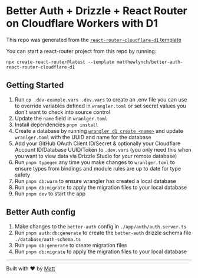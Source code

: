 # Better Auth + Drizzle + React Router on Cloudflare Workers with D1

This repo was generated from the [`react-router-cloudflare-d1` template](https://github.com/matthewlynch/react-router-cloudflare-d1)

You can start a react-router project from this repo by running:

```
npx create-react-router@latest --template matthewlynch/better-auth-react-router-cloudflare-d1
```

## Getting Started

1. Run `cp .dev-example.vars .dev.vars` to create an .env file you can use to override variables defined in `wrangler.toml` or set secret values you don't want to check into source control
2. Update the `name` field in `wranlger.toml`
3. Install dependencies `pnpm install`
4. Create a database by running [`wrangler d1 create <name>`](https://developers.cloudflare.com/d1/wrangler-commands/#d1-create) and update `wranlger.toml` with the UUID and name for the database
5. Add your GitHub OAuth Client ID/Secret & optionally your Cloudflare Account ID/Database UUID/Token to `.dev.vars` (you only need this when you want to view data via Drizzle Studio for your remote database)
6. Run `pnpm typegen` any time you make changes to `wranlger.toml` to ensure types from bindings and module rules are up to date for type safety
7. Run `pnpm db:warm` to ensure wrangler has created a local database
8. Run `pnpm db:migrate` to apply the migration files to your local database
9. Run `pnpm dev` to start the app

## Better Auth config

1. Make changes to the `better-auth` config in `./app/auth/auth.server.ts`
2. Run `pnpm auth:db:generate` to create the `better-auth` drizzle schema file `./database/auth-schema.ts` 
3. Run `pnpm db:generate` to create migration files
4. Run `pnpm db:migrate` to apply the migration files to your local database

---

Built with ❤️ by [Matt](https://mattlynch.dev)
